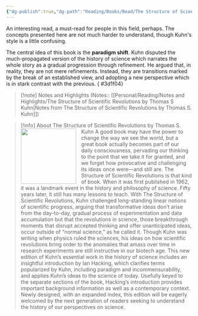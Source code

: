 ```yaml
---
{"dg-publish":true,"dg-path":"Reading/Books/Read/The Structure of Scientific Revolutions by Thomas S. Kuhn.md","permalink":"/reading/books/read/the-structure-of-scientific-revolutions-by-thomas-s-kuhn/","title":"The Structure of Scientific Revolutions","tags":["book","Science","history"]}
---
```



An interesting read, a must-read for people in this field, perhaps. The concepts presented here are not much harder to understand, though Kuhn's style is a little confusing.

The central idea of this book is the **paradigm shift**. Kuhn disputed the much-propagated version of the history of science which narrates the whole story as a gradual progression through refinement. He argued that, in reality, they are not mere refinements. Instead, they are transitions marked by the break of an established view, and adopting a new perspective which is in stark contrast with the previous.
{ #3d1f04}


> [!note] Notes and Highlights
> (Notes:: [[Personal/Reading/Notes and Highlights/The Structure of Scientific Revolutions by Thomas S Kuhn\|Notes from The Structure of Scientific Revolutions by Thomas S. Kuhn]])

> [!info] About The Structure of Scientific Revolutions by Thomas S. Kuhn
><img src="https://books.google.com/books/content?id=0q_0swEACAAJ&printsec=frontcover&img=1&zoom=1&source=gbs_api" style="float: left; margin-right: 1em; width: 150px; height: auto;" />A good book may have the power to change the way we see the world, but a great book actually becomes part of our daily consciousness, pervading our thinking to the point that we take it for granted, and we forget how provocative and challenging its ideas once were—and still are. The Structure of Scientific Revolutions is that kind of book. When it was first published in 1962, it was a landmark event in the history and philosophy of science. Fifty years later, it still has many lessons to teach. With The Structure of Scientific Revolutions, Kuhn challenged long-standing linear notions of scientific progress, arguing that transformative ideas don’t arise from the day-to-day, gradual process of experimentation and data accumulation but that the revolutions in science, those breakthrough moments that disrupt accepted thinking and offer unanticipated ideas, occur outside of “normal science,” as he called it. Though Kuhn was writing when physics ruled the sciences, his ideas on how scientific revolutions bring order to the anomalies that amass over time in research experiments are still instructive in our biotech age. This new edition of Kuhn’s essential work in the history of science includes an insightful introduction by Ian Hacking, which clarifies terms popularized by Kuhn, including paradigm and incommensurability, and applies Kuhn’s ideas to the science of today. Usefully keyed to the separate sections of the book, Hacking’s introduction provides important background information as well as a contemporary context. Newly designed, with an expanded index, this edition will be eagerly welcomed by the next generation of readers seeking to understand the history of our perspectives on science.
